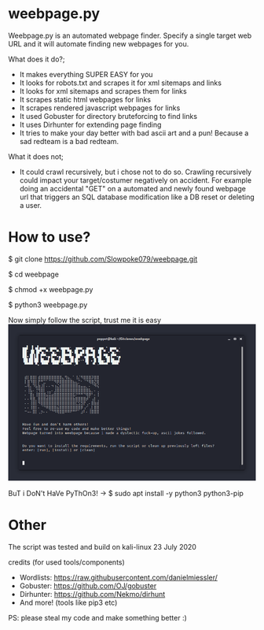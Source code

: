 # weebpage.py
Weebpage.py is an automated webpage finder. 
Specify a single target web URL and it will automate finding new webpages for you.


What does it do?;
- It makes everything SUPER EASY for you
- It looks for robots.txt and scrapes it for xml sitemaps and links
- It looks for xml sitemaps and scrapes them for links
- It scrapes static html webpages for links
- It scrapes rendered javascript webpages for links
- It used Gobuster for directory bruteforcing to find links
- It uses Dirhunter for extending page finding
- It tries to make your day better with bad ascii art and a pun! Because a sad redteam is a bad redteam.


What it does not;
- It could crawl recursively, but i chose not to do so. Crawling recursively could impact your target/costumer negatively on accident. For example doing an accidental "GET" on a automated and newly found webpage url that triggers an SQL database modification like a DB reset or deleting a user.



# How to use?

$ git clone https://github.com/Slowpoke079/weebpage.git

$ cd weebpage

$ chmod +x weebpage.py

$ python3 weebpage.py


Now simply follow the script, trust me it is easy
![github-small](https://github.com/Slowpoke079/weebpage/blob/master/image.png)


BuT i DoN't HaVe PyThOn3! -> $ sudo apt install -y python3 python3-pip



# Other
The script was tested and build on kali-linux 23 July 2020


credits (for used tools/components)
- Wordlists:  https://raw.githubusercontent.com/danielmiessler/
- Gobuster:  https://github.com/OJ/gobuster
- Dirhunter:  https://github.com/Nekmo/dirhunt
- And more! (tools like pip3 etc)


PS: please steal my code and make something better :)
